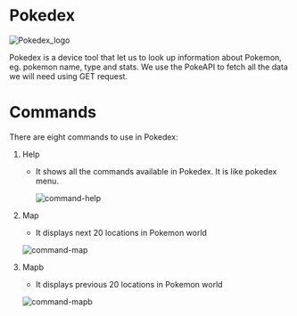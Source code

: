 # Pokedex

![Pokedex_logo](https://github.com/user-attachments/assets/59a9afb0-eaa9-4a5d-9c8c-308f7a982d98)

Pokedex is a device tool that let us to look up information about Pokemon, eg. pokemon name, type and stats.
We use the PokeAPI to fetch all the data we will need using GET request.

# Commands
There are eight commands to use in Pokedex:
1) Help
    - It shows all the commands available in Pokedex. It is like pokedex menu.
    
      ![command-help](https://github.com/user-attachments/assets/052e37e7-e710-4764-b040-cff5efe45437)

2) Map
     - It displays next 20 locations in Pokemon world

      ![command-map](https://github.com/user-attachments/assets/049efa4a-b493-456f-aa96-d36ec2d48967)

3) Mapb
      - It displays previous 20 locations in Pokemon world
      
      ![command-mapb](https://github.com/user-attachments/assets/f6743b94-bbb5-4045-902a-eb51ae8d8c21)


   
